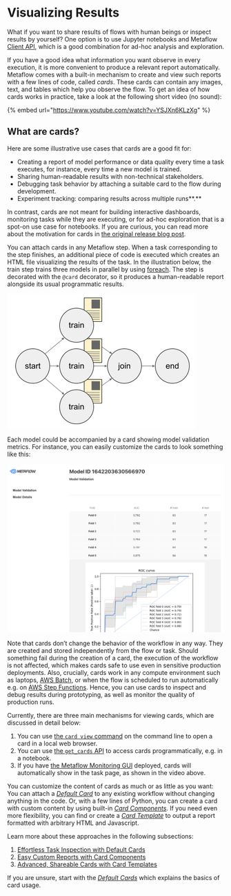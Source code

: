 # Visualizing Results

What if you want to share results of flows with human beings or inspect results by yourself? One option is to use Jupyter notebooks and Metaflow [Client API](../client.md), which is a good combination for ad-hoc analysis and exploration.

If you have a good idea what information you want observe in every execution, it is more convenient to produce a relevant report automatically. Metaflow comes with a built-in mechanism to create and view such reports with a few lines of code, called _cards_. These cards can contain any images, text, and tables which help you observe the flow. To get an idea of how cards works in practice, take a look at the following short video (no sound):

{% embed url="https://www.youtube.com/watch?v=YSJXn6KLzXg" %}

## What are cards?

Here are some illustrative use cases that cards are a good fit for:

* Creating a report of model performance or data quality every time a task executes, for instance, every time a new model is trained.
* Sharing human-readable results with non-technical stakeholders.
* Debugging task behavior by attaching a suitable card to the flow during development.
* Experiment tracking: comparing results across multiple runs**.**

In contrast, cards are not meant for building interactive dashboards, monitoring tasks while they are executing, or for ad-hoc exploration that is a spot-on use case for notebooks. If you are curious, you can read more about the motivation for cards in [the original release blog post](https://outerbounds.com/blog/integrating-pythonic-visual-reports-into-ml-pipelines/).

You can attach cards in any Metaflow step. When a task corresponding to the step finishes, an additional piece of code is executed which creates an HTML file visualizing the results of the task. In the illustration below, the train step trains three models in parallel by using [foreach](../basics.md#foreach). The step is decorated with the `@card` decorator, so it produces a human-readable report alongside its usual programmatic results.

![](<../../.gitbook/assets/Visualizing Results (1).png>)

Each model could be accompanied by a card showing model validation metrics. For instance, you can easily customize the cards to look something like this:

![](../../.gitbook/assets/card-docs-roc.png)

Note that cards don’t change the behavior of the workflow in any way. They are created and stored independently from the flow or task. Should something fail during the creation of a card, the execution of the workflow is not affected, which makes cards safe to use even in sensitive production deployments. Also, crucially, cards work in any compute environment such as laptops, [AWS Batch](../scaling.md), or when the flow is scheduled to run automatically e.g. on [AWS Step Functions](../../going-to-production-with-metaflow/scheduling-metaflow-flows.md). Hence, you can use cards to inspect and debug results during prototyping, as well as monitor the quality of production runs.

Currently, there are three main mechanisms for viewing cards, which are discussed in detail below:

1. You can use [the `card view` command](effortless-task-inspection-with-default-cards.md) on the command line to open a card in a local web browser.
2. You can use [the `get_cards` API](effortless-task-inspection-with-default-cards.md#accessing-cards-via-an-api) to access cards programmatically, e.g. in a notebook.
3. If you have [the Metaflow Monitoring GUI](https://netflixtechblog.com/open-sourcing-a-monitoring-gui-for-metaflow-75ff465f0d60) deployed, cards will automatically show in the task page, as shown in the video above.

You can customize the content of cards as much or as little as you want: You can attach a [_Default Card_](effortless-task-inspection-with-default-cards.md) to any existing workflow without changing anything in the code. Or, with a few lines of Python, you can create a card with custom content by using built-in [_Card Components_](easy-custom-reports-with-card-components.md). If you need even more flexibility, you can find or create a [_Card Template_](advanced-shareable-cards-with-card-templates.md) to output a report formatted with arbitrary HTML and Javascript.

Learn more about these approaches in the following subsections:

1. [Effortless Task Inspection with Default Cards](effortless-task-inspection-with-default-cards.md)
2. [Easy Custom Reports with Card Components](easy-custom-reports-with-card-components.md)
3. [Advanced, Shareable Cards with Card Templates](advanced-shareable-cards-with-card-templates.md)

If you are unsure, start with the [_Default Cards_](effortless-task-inspection-with-default-cards.md) which explains the basics of card usage.
